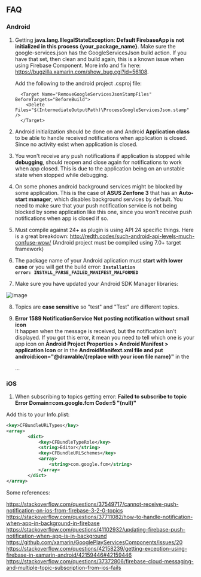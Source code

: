 ## FAQ

### Android

1. Getting <b>java.lang.IllegalStateException: Default FirebaseApp is not initialized in this process {your_package_name}</b>. Make sure the google-services.json has the GoogleServicesJson build action. If you have that set, then clean and build again, this is a known issue when using Firebase Component. More info and fix here: https://bugzilla.xamarin.com/show_bug.cgi?id=56108.


    Add the following to the android project .csproj file:

    ```
	  <Target Name="RemoveGoogleServicesJsonStampFiles" BeforeTargets="BeforeBuild">
	    <Delete Files="$(IntermediateOutputPath)\ProcessGoogleServicesJson.stamp" />
	  </Target>
   ```

2. Android initialization should be done on and Android <b>Application class</b> to be able to handle received notifications when application is closed. Since no activity exist when application is closed.

3. You won't receive any push notifications if application is stopped while <b>debugging</b>, should reopen and close again for notifications to work when app closed. This is due to the application being on an unstable state when stopped while debugging.

4. On some phones android background services might be blocked by some application. This is the case of <b>ASUS Zenfone 3</b> that has an  <b>Auto-start manager</b>, which disables background services by default. You need to make sure that your push notification service is not being blocked by some application like this one, since you won't receive push notifications when app is closed if so.

5. Must compile against 24+ as plugin is using API 24 specific things. Here is a great breakdown: http://redth.codes/such-android-api-levels-much-confuse-wow/ (Android project must be compiled using 7.0+ target framework)

6. The package name of your Android aplication must <b>start with lower case</b> or you will get the build error: <b><code>Installation error: INSTALL_PARSE_FAILED_MANIFEST_MALFORMED</code> </b>

7. Make sure you have updated your Android SDK Manager libraries:

![image](https://cloud.githubusercontent.com/assets/2547751/6440604/1b0afb64-c0b5-11e4-93b8-c496e2bfa588.png)

8. Topics are <b>case sensitive</b> so "test" and "Test" are different topics.

9. <b> Error 1589 NotificationService Not posting notification without small icon </b><br>
	It happen when the message is received, but the notification isn't displayed. If you got this error, it mean you need to tell which one is your app icon on <b>Android Project Properties > Android Manifest > application Icon</b> or in the <b>AndroidManifext.xml file and put android:icon="@drawable/{replace with your icon file name}"</b> in the
	
	<application android:label="Test" android:icon="@drawable/{replace with your icon file name}">	
	...
	</application>


### iOS

1. When subscribing to topics getting error: <b>Failed to subscribe to topic Error Domain=com.google.fcm Code=5 "(null)" </b>

Add this to your Info.plist:
```xml
<key>CFBundleURLTypes</key>
<array>
		<dict>
			<key>CFBundleTypeRole</key>
			<string>Editor</string>
			<key>CFBundleURLSchemes</key>
			<array>
				<string>com.google.fcm</string>
			</array>
		</dict>
</array>
``` 

Some references:


https://stackoverflow.com/questions/37549717/cannot-receive-push-notification-on-ios-from-firebase-3-2-0-topics
https://stackoverflow.com/questions/37711082/how-to-handle-notification-when-app-in-background-in-firebase
https://stackoverflow.com/questions/41102932/updating-firebase-push-notification-when-app-is-in-background
https://github.com/xamarin/GooglePlayServicesComponents/issues/20
https://stackoverflow.com/questions/42158239/getting-exception-using-firebase-in-xamarin-android/42159446#42159446
https://stackoverflow.com/questions/37372806/firebase-cloud-messaging-and-multiple-topic-subscription-from-ios-fails
